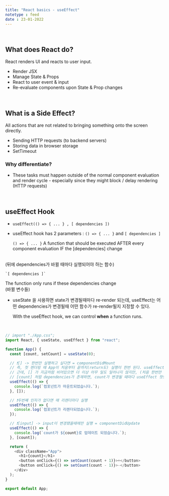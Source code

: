 ```yaml
---
title: "React basics - useEffect"
notetype : feed
date : 23-01-2022
---
```


<br />

## What does React do?

React renders UI and reacts to user input.
- Render JSX
- Manage State & Props
- React to user event & input
- Re-evaluate components upon State & Prop changes

<br />

## What is a Side Effect?

All actions that are not related to bringing something onto the screen directly.
- Sending HTTP requests (to backend servers)
- Storing data in browser storage
- SetTimeout

### Why differentiate?

- These tasks must happen outside of the normal component evaluation and render cycle - especially since they might block / delay rendering (HTTP requests)

<br />

## useEffect Hook

- `useEffect(() => { ... } , [ dependencies ])`
- useEffect hook has 2 parameters : `() => { ... }` and `[ dependencies ]`


    `() => { ... }`
A function that should be executed AFTER every component evaluation IF the [dependencies] change 
<br />
(뒤에 dependencies가 바뀔 때마다 실행되어야 하는 함수)
<br />


    `[ dependencies ]`
The function only runs if these dependencies change
<br />
(바뀔 변수들)


- useState 을 사용하면 state가 변경될때마다 re-render 되는데, useEffect는 어떤 dependencies가 변경될때 어떤 함수가 re-render될지 지정할 수 있다. 

    With the useEffect hook, we can control **when** a function runs.
<br />

```js
// import "./App.css";
import React, { useState, useEffect } from "react";

function App() {
  const [count, setCount] = useState(0);

  // ❗[] -> 한번만 실행하고 싶다면 = componentDidMount
  // 즉, 첫 렌더링 때 App이 처음부터 끝까지(return도) 실행이 한번 된다. useEffect는 App함수 안에 있으니까 한번 실행된다.
  // 근데, [] 가 지금처럼 비어있으면 더 이상 아무 일도 일어나지 않지만, (처음 한번만 실행)
  // [count] 처럼 dependencies가 존재하면, count가 변경될 때마다 useEffect 첫번째 인자로 들어있는 함수가 재실행된다. (변경시 지속적 실행)
  useEffect(() => {
    console.log(`컴포넌트가 마운트되었습니다.`);
  }, []);

  // ❗️두번쨰 인자가 없다면 매 리렌더마다 실행
  useEffect(() => {
    console.log(`컴포넌트가 리렌더되었습니다.`);
  });

  // ❗️[input] -> input이 변경됐을때에만 실행 = componentDidUpdate
  useEffect(() => {
    console.log(`count가 ${count}로 업데이트 되었습니다.`);
  }, [count]);

  return (
    <div className="App">
      <h1>{count}</h1>
      <button onClick={() => setCount(count + 1)}>+</button>
      <button onClick={() => setCount(count - 1)}>-</button>
    </div>
  );
}

export default App;
```
